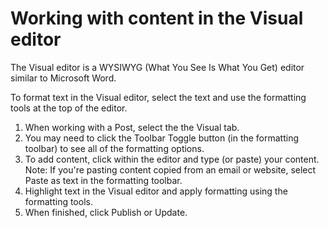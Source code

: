 # Working with content in the Visual editor

The Visual editor is a WYSIWYG (What You See Is What You Get) editor similar to Microsoft Word.

To format text in the Visual editor, select the text and use the formatting tools at the top of the editor. 

1. When working with a Post, select the the Visual tab.
2. You may need to click the Toolbar Toggle button (in the formatting toolbar) to see all of the formatting options.
3. To add content, click within the editor and type (or paste) your content. Note: If you're pasting content copied from an email or website, select Paste as text in the formatting toolbar.
4. Highlight text in the Visual editor and apply formatting using the formatting tools.
5. When finished, click Publish or Update.